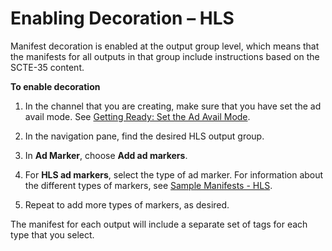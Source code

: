 # Enabling Decoration – HLS<a name="procedure-to-enable-decoration-hls"></a>

Manifest decoration is enabled at the output group level, which means that the manifests for all outputs in that group include instructions based on the SCTE\-35 content\.

**To enable decoration**

1. In the channel that you are creating, make sure that you have set the ad avail mode\. See [Getting Ready: Set the Ad Avail Mode](getting-ready-set-the-ad-avail-mode.md)\.

1. In the navigation pane, find the desired HLS output group\. 

1. In **Ad Marker**, choose **Add ad markers**\. 

1. For **HLS ad markers**, select the type of ad marker\. For information about the different types of markers, see [Sample Manifests \- HLS](sample-manifests-hls.md)\. 

1. Repeat to add more types of markers, as desired\.

The manifest for each output will include a separate set of tags for each type that you select\.